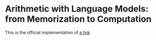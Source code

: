 # Arithmetic with Language Models: from Memorization to Computation

This is the official implementation of [a link]([https://github.com/user/repo/blob/branch/other_file.md](https://www.sciencedirect.com/science/article/pii/S089360802400474X))
